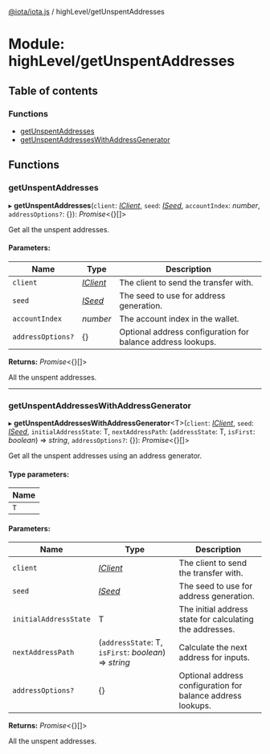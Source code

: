 [@iota/iota.js](../README.md) / highLevel/getUnspentAddresses

# Module: highLevel/getUnspentAddresses

## Table of contents

### Functions

- [getUnspentAddresses](highlevel_getunspentaddresses.md#getunspentaddresses)
- [getUnspentAddressesWithAddressGenerator](highlevel_getunspentaddresses.md#getunspentaddresseswithaddressgenerator)

## Functions

### getUnspentAddresses

▸ **getUnspentAddresses**(`client`: [*IClient*](../interfaces/models_iclient.iclient.md), `seed`: [*ISeed*](../interfaces/models_iseed.iseed.md), `accountIndex`: *number*, `addressOptions?`: {}): *Promise*<{}[]\>

Get all the unspent addresses.

#### Parameters:

Name | Type | Description |
------ | ------ | ------ |
`client` | [*IClient*](../interfaces/models_iclient.iclient.md) | The client to send the transfer with.   |
`seed` | [*ISeed*](../interfaces/models_iseed.iseed.md) | The seed to use for address generation.   |
`accountIndex` | *number* | The account index in the wallet.   |
`addressOptions?` | {} | Optional address configuration for balance address lookups.   |

**Returns:** *Promise*<{}[]\>

All the unspent addresses.

___

### getUnspentAddressesWithAddressGenerator

▸ **getUnspentAddressesWithAddressGenerator**<T\>(`client`: [*IClient*](../interfaces/models_iclient.iclient.md), `seed`: [*ISeed*](../interfaces/models_iseed.iseed.md), `initialAddressState`: T, `nextAddressPath`: (`addressState`: T, `isFirst`: *boolean*) => *string*, `addressOptions?`: {}): *Promise*<{}[]\>

Get all the unspent addresses using an address generator.

#### Type parameters:

Name |
------ |
`T` |

#### Parameters:

Name | Type | Description |
------ | ------ | ------ |
`client` | [*IClient*](../interfaces/models_iclient.iclient.md) | The client to send the transfer with.   |
`seed` | [*ISeed*](../interfaces/models_iseed.iseed.md) | The seed to use for address generation.   |
`initialAddressState` | T | The initial address state for calculating the addresses.   |
`nextAddressPath` | (`addressState`: T, `isFirst`: *boolean*) => *string* | Calculate the next address for inputs.   |
`addressOptions?` | {} | Optional address configuration for balance address lookups.   |

**Returns:** *Promise*<{}[]\>

All the unspent addresses.
